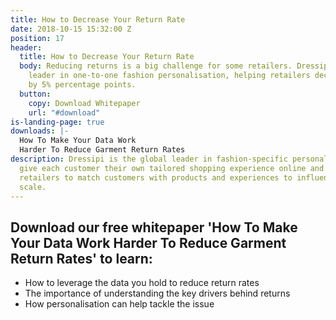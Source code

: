 ```yaml
---
title: How to Decrease Your Return Rate
date: 2018-10-15 15:32:00 Z
position: 17
header:
  title: How to Decrease Your Return Rate
  body: Reducing returns is a big challenge for some retailers. Dressipi is the global
    leader in one-to-one fashion personalisation, helping retailers decrease returns
    by 5% percentage points.
  button:
    copy: Download Whitepaper
    url: "#download"
is-landing-page: true
downloads: |-
  How To Make Your Data Work
  Harder To Reduce Garment Return Rates
description: Dressipi is the global leader in fashion-specific personalisation. We
  give each customer their own tailored shopping experience online and in store, enabling
  retailers to match customers with products and experiences to influence buying at
  scale.
---
```


## Download our free whitepaper 'How To Make Your Data Work Harder To Reduce Garment Return Rates' to learn:

* How to leverage the data you hold to reduce return rates
* The importance of understanding the key drivers behind returns 
* How personalisation can help tackle the issue